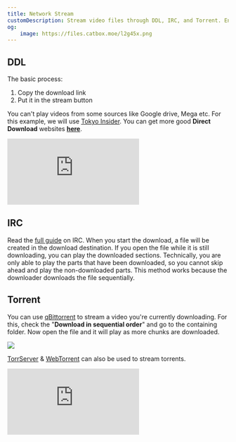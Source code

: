 ```yaml
---
title: Network Stream
customDescription: Stream video files through DDL, IRC, and Torrent. Enjoy seamless online video streaming!
og:
    image: https://files.catbox.moe/l2g45x.png
---
```



<GradientCard title="Network Stream" description="Network streaming DDL, IRC and Torrent video files." theme="turquoise" variant="thin"/>


## DDL
The basic process:
1. Copy the download link
2. Put it in the stream button

You can't play videos from some sources like Google drive, Mega etc. For this example, we will use [Tokyo Insider](https://www.tokyoinsider.com/). You can get more good **Direct Download** websites [**here**](/websites#anime).

<div class="video_wrapper"><iframe src="https://youtube.com/embed/1dsTb8YoNDM" frameborder="0" allowfullscreen></iframe></div>

## IRC
Read the [full guide](/guides/tech/irc) on IRC. When you start the download, a file will be created in the download destination. If you open the file while it is still downloading, you can play the downloaded sections. Technically, you are only able to play the parts that have been downloaded, so you cannot skip ahead and play the non-downloaded parts. This method works because the downloader downloads the file sequentially.


## Torrent
You can use [qBittorrent](https://www.qbittorrent.org/) to stream a video you're currently downloading. For this, check the "**Download in sequential order**" and go to the containing folder. Now open the file and it will play as more chunks are downloaded.

![](/ss/seq.png)

[TorrServer](https://github.com/YouROK/TorrServer) & [WebTorrent](https://webtorrent.io/) can also be used to stream torrents.

<div class="video_wrapper"><iframe src="https://youtube.com/embed/abkKsVsyRdE" frameborder="0" allowfullscreen></iframe></div>
